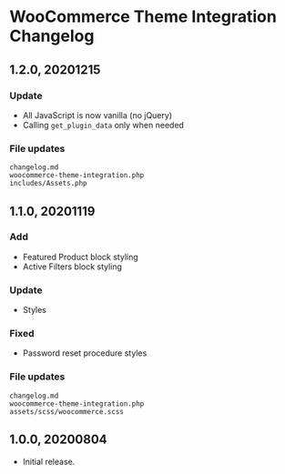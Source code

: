 # WooCommerce Theme Integration Changelog

## 1.2.0, 20201215

### Update
- All JavaScript is now vanilla (no jQuery)
- Calling `get_plugin_data` only when needed

### File updates
	changelog.md
	woocommerce-theme-integration.php
	includes/Assets.php


## 1.1.0, 20201119

### Add
- Featured Product block styling
- Active Filters block styling

### Update
- Styles

### Fixed
- Password reset procedure styles

### File updates
	changelog.md
	woocommerce-theme-integration.php
	assets/scss/woocommerce.scss


## 1.0.0, 20200804

- Initial release.
